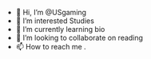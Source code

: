 - 👋 Hi, I’m @USgaming
- 👀 I’m interested Studies
- 🌱 I’m currently learning bio
- 💞️ I’m looking to collaborate on reading
- 📫 How to reach me .

<!---
USgaming/USgaming is a ✨ special ✨ repository because its `README.md` (this file) appears on your GitHub profile.
You can click the Preview link to take a look at your changes.
--->

